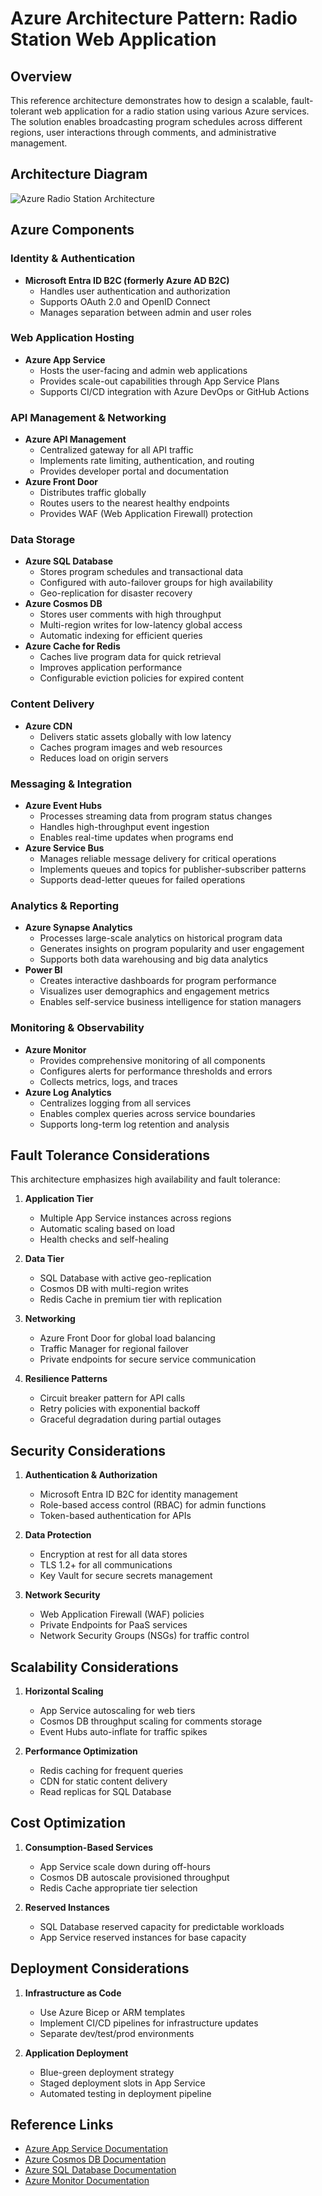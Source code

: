 # Azure Architecture Pattern: Radio Station Web Application

## Overview

This reference architecture demonstrates how to design a scalable, fault-tolerant web application for a radio station using various Azure services. The solution enables broadcasting program schedules across different regions, user interactions through comments, and administrative management.

## Architecture Diagram

![Azure Radio Station Architecture](https://example.com/placeholder-for-diagram.png)

## Azure Components

### Identity & Authentication
- **Microsoft Entra ID B2C (formerly Azure AD B2C)**
  - Handles user authentication and authorization
  - Supports OAuth 2.0 and OpenID Connect
  - Manages separation between admin and user roles

### Web Application Hosting
- **Azure App Service**
  - Hosts the user-facing and admin web applications
  - Provides scale-out capabilities through App Service Plans
  - Supports CI/CD integration with Azure DevOps or GitHub Actions

### API Management & Networking
- **Azure API Management**
  - Centralized gateway for all API traffic
  - Implements rate limiting, authentication, and routing
  - Provides developer portal and documentation
- **Azure Front Door**
  - Distributes traffic globally
  - Routes users to the nearest healthy endpoints
  - Provides WAF (Web Application Firewall) protection

### Data Storage
- **Azure SQL Database**
  - Stores program schedules and transactional data
  - Configured with auto-failover groups for high availability
  - Geo-replication for disaster recovery
- **Azure Cosmos DB**
  - Stores user comments with high throughput
  - Multi-region writes for low-latency global access
  - Automatic indexing for efficient queries
- **Azure Cache for Redis**
  - Caches live program data for quick retrieval
  - Improves application performance
  - Configurable eviction policies for expired content

### Content Delivery
- **Azure CDN**
  - Delivers static assets globally with low latency
  - Caches program images and web resources
  - Reduces load on origin servers

### Messaging & Integration
- **Azure Event Hubs**
  - Processes streaming data from program status changes
  - Handles high-throughput event ingestion
  - Enables real-time updates when programs end
- **Azure Service Bus**
  - Manages reliable message delivery for critical operations
  - Implements queues and topics for publisher-subscriber patterns
  - Supports dead-letter queues for failed operations

### Analytics & Reporting
- **Azure Synapse Analytics**
  - Processes large-scale analytics on historical program data
  - Generates insights on program popularity and user engagement
  - Supports both data warehousing and big data analytics
- **Power BI**
  - Creates interactive dashboards for program performance
  - Visualizes user demographics and engagement metrics
  - Enables self-service business intelligence for station managers

### Monitoring & Observability
- **Azure Monitor**
  - Provides comprehensive monitoring of all components
  - Configures alerts for performance thresholds and errors
  - Collects metrics, logs, and traces
- **Azure Log Analytics**
  - Centralizes logging from all services
  - Enables complex queries across service boundaries
  - Supports long-term log retention and analysis

## Fault Tolerance Considerations

This architecture emphasizes high availability and fault tolerance:

1. **Application Tier**
   - Multiple App Service instances across regions
   - Automatic scaling based on load
   - Health checks and self-healing

2. **Data Tier**
   - SQL Database with active geo-replication
   - Cosmos DB with multi-region writes
   - Redis Cache in premium tier with replication

3. **Networking**
   - Azure Front Door for global load balancing
   - Traffic Manager for regional failover
   - Private endpoints for secure service communication

4. **Resilience Patterns**
   - Circuit breaker pattern for API calls
   - Retry policies with exponential backoff
   - Graceful degradation during partial outages

## Security Considerations

1. **Authentication & Authorization**
   - Microsoft Entra ID B2C for identity management
   - Role-based access control (RBAC) for admin functions
   - Token-based authentication for APIs

2. **Data Protection**
   - Encryption at rest for all data stores
   - TLS 1.2+ for all communications
   - Key Vault for secure secrets management

3. **Network Security**
   - Web Application Firewall (WAF) policies
   - Private Endpoints for PaaS services
   - Network Security Groups (NSGs) for traffic control

## Scalability Considerations

1. **Horizontal Scaling**
   - App Service autoscaling for web tiers
   - Cosmos DB throughput scaling for comments storage
   - Event Hubs auto-inflate for traffic spikes

2. **Performance Optimization**
   - Redis caching for frequent queries
   - CDN for static content delivery
   - Read replicas for SQL Database

## Cost Optimization

1. **Consumption-Based Services**
   - App Service scale down during off-hours
   - Cosmos DB autoscale provisioned throughput
   - Redis Cache appropriate tier selection

2. **Reserved Instances**
   - SQL Database reserved capacity for predictable workloads
   - App Service reserved instances for base capacity

## Deployment Considerations

1. **Infrastructure as Code**
   - Use Azure Bicep or ARM templates
   - Implement CI/CD pipelines for infrastructure updates
   - Separate dev/test/prod environments

2. **Application Deployment**
   - Blue-green deployment strategy
   - Staged deployment slots in App Service
   - Automated testing in deployment pipeline

## Reference Links

- [Azure App Service Documentation](https://learn.microsoft.com/en-us/azure/app-service/)
- [Azure Cosmos DB Documentation](https://learn.microsoft.com/en-us/azure/cosmos-db/)
- [Azure SQL Database Documentation](https://learn.microsoft.com/en-us/azure/azure-sql/database/)
- [Azure Monitor Documentation](https://learn.microsoft.com/en-us/azure/azure-monitor/)